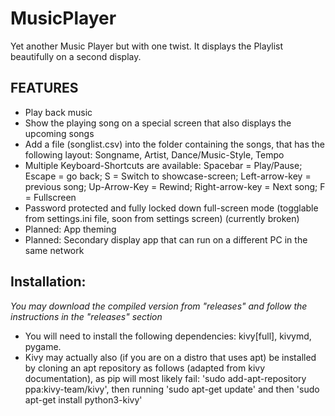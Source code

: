 # MusicPlayer
Yet another Music Player but with one twist. It displays the Playlist beautifully on a second display.

## FEATURES
- Play back music 
- Show the playing song on a special screen that also displays the upcoming songs
- Add a file (songlist.csv) into the folder containing the songs, that has the following layout: Songname, Artist, Dance/Music-Style, Tempo
- Multiple Keyboard-Shortcuts are available: Spacebar = Play/Pause; Escape = go back; S = Switch to showcase-screen; Left-arrow-key = previous song; Up-Arrow-Key = Rewind; Right-arrow-key = Next song; F = Fullscreen
- Password protected and fully locked down full-screen mode (togglable from settings.ini file, soon from settings screen) (currently broken)
- Planned: App theming
- Planned: Secondary display app that can run on a different PC in the same network

## Installation:
*You may download the compiled version from "releases" and follow the instructions in the "releases" section*
- You will need to install the following dependencies: kivy[full], kivymd, pygame.
- Kivy may actually also (if you are on a distro that uses apt) be installed by cloning an apt repository as follows (adapted from kivy documentation), as pip will most likely fail: 'sudo add-apt-repository ppa:kivy-team/kivy', then running 'sudo apt-get update' and then 'sudo apt-get install python3-kivy'
